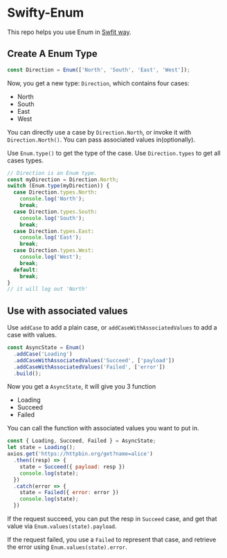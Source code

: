 # Swifty-Enum

This repo helps you use Enum in [Swfit way](https://docs.swift.org/swift-book/LanguageGuide/Enumerations.html).

## Create A Enum Type

```js
const Direction = Enum(['North', 'South', 'East', 'West']);
```

Now, you get a new type: `Direction`, which contains four cases:
* North
* South
* East
* West

You can directly use a case by `Direction.North`, or invoke it with `Direction.North()`. You can pass associated values in(optionally).

Use `Enum.type()` to get the type of the case.
Use `Direction.types` to get all cases types. 

```js
// Direction is an Enum type.
const myDirection = Direction.North;
switch (Enum.type(myDirection)) {
  case Direction.types.North:
    console.log('North');
    break;
  case Direction.types.South:
    console.log('South');
    break;
  case Direction.types.East:
    console.log('East');
    break;
  case Direction.types.West:
    console.log('West');
    break;
  default:
    break;
}
// it will log out 'North'
```

## Use with associated values

Use `addCase` to add a plain case, or `addCaseWithAssociatedValues` to add a case with values.

```js
const AsyncState = Enum()
  .addCase('Loading')
  .addCaseWithAssociatedValues('Succeed', ['payload'])
  .addCaseWithAssociatedValues('Failed', ['error'])
  .build();
```

Now you get a `AsyncState`, it will give you 3 function
* Loading
* Succeed
* Failed

You can call the function with associated values you want to put in.

```js
const { Loading, Succeed, Failed } = AsyncState;
let state = Loading();
axios.get('https://httpbin.org/get?name=alice')
  .then((resp) => {
    state = Succeed({ payload: resp })
    console.log(state);
  })
  .catch(error => {
    state = Failed({ error: error })
    console.log(state);
  })  
```

If the request succeed, you can put the resp in `Succeed` case, and get that value via `Enum.values(state).payload`. 

If the request failed, you use a `Failed` to represent that case, and retrieve the error using `Enum.values(state).error`.
